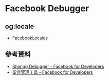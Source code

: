 # Facebook Debugger

## og:locale
* [FacebookLocales](https://www.facebook.com/translations/FacebookLocales.xml)

## 參考資料
* [Sharing Debugger - Facebook for Developers](https://developers.facebook.com/tools/debug/sharing/)
* [留言管理工具 - Facebook for Developers](https://developers.facebook.com/tools/comments/)